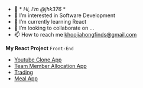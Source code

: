
- 👋 * *Hi, I’m @jhk376* *
- 👀 I’m interested in Software Development
- 🌱 I’m currently learning React
- 💞️ I’m looking to collaborate on ...
- 📫 How to reach me [khoojiahongfinds@gmail.com](khoojiahongfinds@gmail.com)

**My React Project**
`Front-End`
- [Youtube Clone App](https://youtubebyclone.netlify.app)
- [Team Member Allocation App](https://teammemberweblocal.netlify.app/)
- [Trading](https://tradingk.netlify.app)
- [Meal App](https://meallocal.netlify.app)


<!---
jhk376/jhk376 is a ✨ special ✨ repository because its `README.md` (this file) appears on your GitHub profile.
You can click the Preview link to take a look at your changes.
--->
